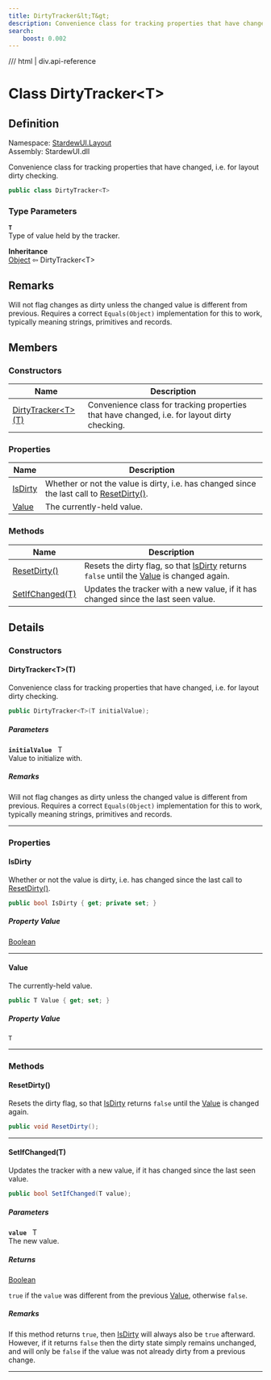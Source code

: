 ```yaml
---
title: DirtyTracker&lt;T&gt;
description: Convenience class for tracking properties that have changed, i.e. for layout dirty checking.
search:
    boost: 0.002
---
```


<link rel="stylesheet" href="/StardewUI/stylesheets/reference.css" />

/// html | div.api-reference

# Class DirtyTracker&lt;T&gt;

## Definition

<div class="api-definition" markdown>

Namespace: [StardewUI.Layout](index.md)  
Assembly: StardewUI.dll  

</div>

Convenience class for tracking properties that have changed, i.e. for layout dirty checking.

```cs
public class DirtyTracker<T>
```

### Type Parameters

**`T`**  
Type of value held by the tracker.


**Inheritance**  
[Object](https://learn.microsoft.com/en-us/dotnet/api/system.object) ⇦ DirtyTracker&lt;T&gt;

## Remarks

Will not flag changes as dirty unless the changed value is different from previous. Requires a correct `Equals(Object)` implementation for this to work, typically meaning strings, primitives and records.

## Members

### Constructors

 | Name | Description |
| --- | --- |
| [DirtyTracker&lt;T&gt;(T)](#dirtytrackertt) | Convenience class for tracking properties that have changed, i.e. for layout dirty checking. | 

### Properties

 | Name | Description |
| --- | --- |
| [IsDirty](#isdirty) | Whether or not the value is dirty, i.e. has changed since the last call to [ResetDirty()](dirtytracker-1.md#resetdirty). | 
| [Value](#value) | The currently-held value. | 

### Methods

 | Name | Description |
| --- | --- |
| [ResetDirty()](#resetdirty) | Resets the dirty flag, so that [IsDirty](dirtytracker-1.md#isdirty) returns `false` until the [Value](dirtytracker-1.md#value) is changed again. | 
| [SetIfChanged(T)](#setifchangedt) | Updates the tracker with a new value, if it has changed since the last seen value. | 

## Details

### Constructors

#### DirtyTracker&lt;T&gt;(T)

Convenience class for tracking properties that have changed, i.e. for layout dirty checking.

```cs
public DirtyTracker<T>(T initialValue);
```

##### Parameters

**`initialValue`** &nbsp; T  
Value to initialize with.

##### Remarks

Will not flag changes as dirty unless the changed value is different from previous. Requires a correct `Equals(Object)` implementation for this to work, typically meaning strings, primitives and records.

-----

### Properties

#### IsDirty

Whether or not the value is dirty, i.e. has changed since the last call to [ResetDirty()](dirtytracker-1.md#resetdirty).

```cs
public bool IsDirty { get; private set; }
```

##### Property Value

[Boolean](https://learn.microsoft.com/en-us/dotnet/api/system.boolean)

-----

#### Value

The currently-held value.

```cs
public T Value { get; set; }
```

##### Property Value

`T`

-----

### Methods

#### ResetDirty()

Resets the dirty flag, so that [IsDirty](dirtytracker-1.md#isdirty) returns `false` until the [Value](dirtytracker-1.md#value) is changed again.

```cs
public void ResetDirty();
```

-----

#### SetIfChanged(T)

Updates the tracker with a new value, if it has changed since the last seen value.

```cs
public bool SetIfChanged(T value);
```

##### Parameters

**`value`** &nbsp; T  
The new value.

##### Returns

[Boolean](https://learn.microsoft.com/en-us/dotnet/api/system.boolean)

  `true` if the `value` was different from the previous [Value](dirtytracker-1.md#value), otherwise `false`.

##### Remarks

If this method returns `true`, then [IsDirty](dirtytracker-1.md#isdirty) will always also be `true` afterward. However, if it returns `false` then the dirty state simply remains unchanged, and will only be `false` if the value was not already dirty from a previous change.

-----

